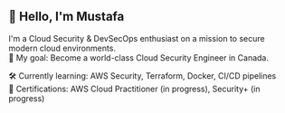 ## 👋 Hello, I'm Mustafa
I'm a Cloud Security & DevSecOps enthusiast on a mission to secure modern cloud environments.  
🎯 My goal: Become a world-class Cloud Security Engineer in Canada.

🛠️ Currently learning: AWS Security, Terraform, Docker, CI/CD pipelines  
📜 Certifications: AWS Cloud Practitioner (in progress), Security+ (in progress)
